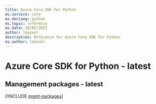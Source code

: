 ```yaml
---
title: Azure Core SDK for Python
ms.service: core
ms.devlang: python
ms.topic: reference
ms.data: 10/05/2022
author: lmazuel
description: Reference for Azure Core SDK for Python
ms.author: lmazuel
---
```

# Azure Core SDK for Python - latest

## Management packages - latest
[!INCLUDE [mgmt-packages](core-mgmt-index.md)]